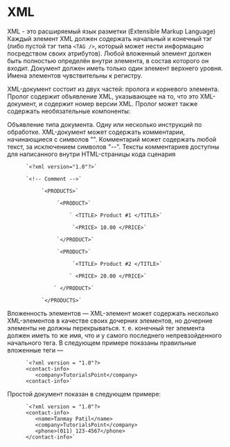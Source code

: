 # XML

XML - это расширяемый язык разметки (Extensible Markup Language)
Каждый элемент XML должен содержать начальный и конечный тэг (либо пустой тэг типа `<TAG />`, который может нести информацию посредством своих атрибутов).
Любой вложенный элемент должен быть полностью определён внутри элемента, в состав которого он входит.
Документ должен иметь только один элемент верхнего уровня.
Имена элементов чувствительны к регистру.

XML-документ состоит из двух частей: пролога и корневого элемента. Пролог содержит объявление XML, указывающее на то, что это XML-документ, и содержит номер версии XML. Пролог может также содержать необязательные компоненты:

Объявление типа документа.
Одну или несколько инструкций по обработке.
XML-документ может содержать комментарии, начинающиеся с символов "<!--" и заканчивающиеся символами "-->". Комментарий может содержать любой текст, за исключением символов "--". Тексты комментариев доступны для написанного внутри HTML-страницы кода сценария

          `<?xml version="1.0"?>`

          `<!-- Comment -->`

               `<PRODUCTS>`

                    `<PRODUCT>`

                        ` <TITLE> Product #1 </TITLE>`

                         `<PRICE> 10.00 </PRICE>`

                    `</PRODUCT>`

                    `<PRODUCT>`

                         `<TITLE> Product #2 </TITLE>`

                        ` <PRICE> 20.00 </PRICE>`

                   ` </PRODUCT>`

               `</PRODUCTS>`


Вложенность элементов — XML-элемент может содержать несколько XML-элементов в качестве своих дочерних элементов, но дочерние элементы не должны перекрываться. т. е. конечный тег элемента должен иметь то же имя, что и у самого последнего непревзойденного начального тега.
В следующем примере показаны правильные вложенные теги —

          `<?xml version = "1.0"?>
          <contact-info>
             <company>TutorialsPoint</company>
          <contact-info>`

Простой документ показан в следующем примере:

          `<?xml version = "1.0"?>
          <contact-info>
             <name>Tanmay Patil</name>
             <company>TutorialsPoint</company>
             <phone>(011) 123-4567</phone>
          </contact-info>`
